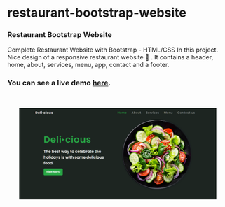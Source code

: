# restaurant-bootstrap-website

### Restaurant Bootstrap Website

Complete Restaurant Website with Bootstrap - HTML/CSS In this project.
Nice design of a responsive restaurant website 🥗 . It contains a header, home, about, services, menu, app, contact and a footer.

### You can see a live demo [here](https://ab-restaurant.netlify.app/).

<br><div style="text-align:center;">
  <a href="https://ab-restaurant.netlify.app/" target="\_parent"><img src="./images/readme.png" alt="restaurant website" style="width:450px;"/></a>
</div>
